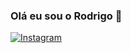 ### Olá eu sou o Rodrigo 👋

[![Instagram](https://img.shields.io/badge/Instagram-E4405F?style=for-the-badge&logo=instagram&logoColor=white)](https://www.instagram.com/orodrigonasci/)
